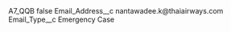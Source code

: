 <?xml version="1.0" encoding="UTF-8"?>
<CustomMetadata xmlns="http://soap.sforce.com/2006/04/metadata" xmlns:xsi="http://www.w3.org/2001/XMLSchema-instance" xmlns:xsd="http://www.w3.org/2001/XMLSchema">
    <label>A7_QQB</label>
    <protected>false</protected>
    <values>
        <field>Email_Address__c</field>
        <value xsi:type="xsd:string">nantawadee.k@thaiairways.com</value>
    </values>
    <values>
        <field>Email_Type__c</field>
        <value xsi:type="xsd:string">Emergency Case</value>
    </values>
</CustomMetadata>

